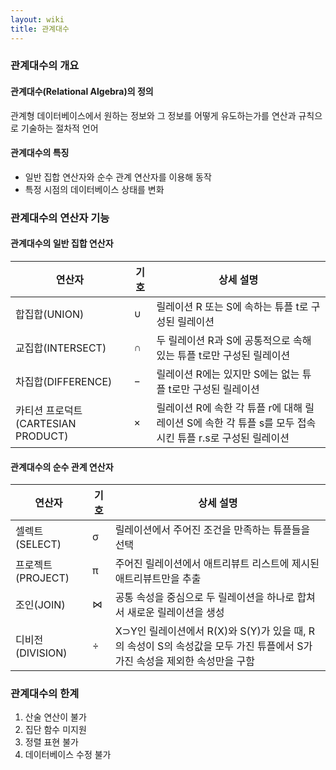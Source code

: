 ```yaml
---
layout: wiki
title: 관계대수
---
```


### 관계대수의 개요
#### 관계대수(Relational Algebra)의 정의
관계형 데이터베이스에서 원하는 정보와 그 정보를 어떻게 유도하는가를 연산과 규칙으로 기술하는 절차적 언어

#### 관계대수의 특징
* 일반 집합 연산자와 순수 관계 연산자를 이용해 동작
* 특정 시점의 데이터베이스 상태를  변화

### 관계대수의 연산자 기능
#### 관계대수의 일반 집합 연산자

|연산자|기호|상세 설명|
|------|----|---------|
|합집합(UNION)|∪|릴레이션 R 또는 S에 속하는 튜플 t로 구성된 릴레이션|
|교집합(INTERSECT)|∩|두 릴레이션 R과 S에 공통적으로 속해 있는 튜플 t로만 구성된 릴레이션|
|차집합(DIFFERENCE)|−|릴레이션 R에는 있지만 S에는 없는 튜플 t로만 구성된 릴레이션|
|카티션 프로덕트(CARTESIAN PRODUCT)|×|릴레이션 R에 속한 각 튜플 r에 대해 릴레이션 S에 속한 각 튜플 s를 모두 접속시킨 튜플 r.s로 구성된 릴레이션|

#### 관계대수의 순수 관계 연산자

|연산자|기호|상세 설명|
|------|----|---------|
|셀렉트(SELECT)|σ|릴레이션에서 주어진 조건을 만족하는 튜플들을 선택|
|프로젝트(PROJECT)|π|주어진 릴레이션에서 애트리뷰트 리스트에 제시된 애트리뷰트만을 추출|
|조인(JOIN)|⋈|공통 속성을 중심으로 두 릴레이션을 하나로 합쳐서 새로운 릴레이션을 생성|
|디비전(DIVISION)|÷|X⊃Y인 릴레이션에서 R(X)와 S(Y)가 있을 때, R의 속성이 S의 속성값을 모두 가진 튜플에서 S가 가진 속성을 제외한 속성만을 구함|

### 관계대수의 한계
1. 산술 연산이 불가
1. 집단 함수 미지원
1. 정렬 표현 불가
1. 데이터베이스 수정 불가
